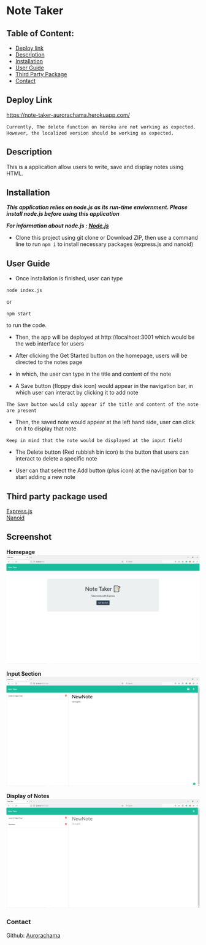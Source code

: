 
# Note Taker

## Table of Content: 
* [Deploy link](#Deploy-link)
* [Description](#Description)
* [Installation](#Installation)
* [User Guide](#User-Guide)
* [Third Party Package](#Third-party-package-used)
* [Contact](#Contact)

## Deploy Link
https://note-taker-aurorachama.herokuapp.com/
```
Currently, The delete function on Heroku are not working as expected. However, the localized version should be working as expected.
```

## Description 

This is a application allow users to write, save and display notes using HTML.

## Installation 
***This application relies on node.js as its run-time enviornment. Please install node.js before using this application***

***For information about node.js : [Node.js](https://nodejs.org/)***
* Clone this project using git clone <url> or Download ZIP, then use a command line to  run ``` npm i ``` to install necessary packages (express.js and nanoid)

## User Guide 

* Once installation is finished, user can type 
``` 
node index.js
```
or 
``` 
npm start
```
to run the code. 

* Then, the app will be deployed at http://localhost:3001 which would be the web interface for users

* After clicking the Get Started button on the homepage, users will be directed to the notes page

* In which, the user can type in the title and content of the note

* A Save button (floppy disk icon) would appear in the navigation bar, in which user can interact by clicking it to add note
```
The Save button would only appear if the title and content of the note are present
```
* Then, the saved note would appear at the left hand side, user can click on it to display that note
```
Keep in mind that the note would be displayed at the input field
```
* The Delete button (Red rubbish bin icon) is the button that users can interact to delete a specific note

* User can that select the Add button (plus icon) at the navigation bar to start adding a new note

## Third party package used
[Express.js](https://github.com/expressjs/express) <br>
[Nanoid](https://github.com/ai/nanoid)


## Screenshot
  **Homepage**
![Commencing the application](./commencing.png)

**Input Section**
![Completion](./complete.png)

**Display of Notes**
![Product of the application](./product.png)

### Contact 

Github: [Aurorachama](https://github.com/Aurorachama)

